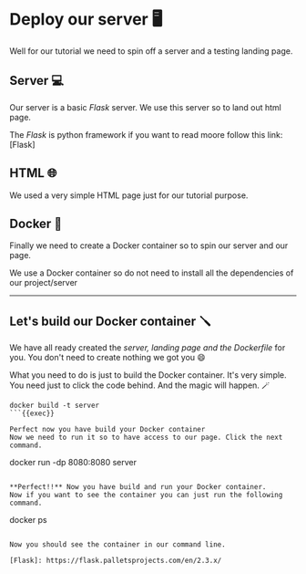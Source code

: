 # Deploy our server 🖥️

Well for our tutorial we need to spin off a server and a testing landing page.

## Server 💻

Our server is a basic _Flask_ server. We use this server so to land out html page.

The _Flask_ is python framework if you want to read moore follow this link: [Flask]

## HTML 🌐

We used a very simple HTML page just for our tutorial purpose.

## Docker 🐳

Finally we need to create a Docker container so to spin our server and our page.

We use a Docker container so do not need to install all the dependencies of our project/server

---

## Let's build our Docker container 🪛

We have all ready created the _server, landing page and the Dockerfile_ for you. You don't need to create nothing we got you 😄

What you need to do is just to build the Docker container. It's very simple. You need just to click the code behind. And the magic will happen. 🪄

```
docker build -t server
```{{exec}}

Perfect now you have build your Docker container
Now we need to run it so to have access to our page. Click the next command.

```
docker run -dp 8080:8080 server
```{{exec}}

**Perfect!!** Now you have build and run your Docker container.
Now if you want to see the container you can just run the following command.

```
docker ps
```{{exec}}

Now you should see the container in our command line.

[Flask]: https://flask.palletsprojects.com/en/2.3.x/
